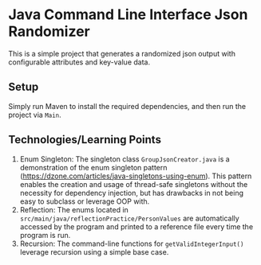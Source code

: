 # Java Command Line Interface Json Randomizer
This is a simple project that generates a randomized json output with configurable attributes and key-value data.

## Setup
Simply run Maven to install the required dependencies, and then run the project via `Main`.

## Technologies/Learning Points
1. Enum Singleton: The singleton class `GroupJsonCreator.java` is a demonstration of the enum singleton pattern (https://dzone.com/articles/java-singletons-using-enum). This pattern enables the creation and usage of thread-safe singletons without the necessity for dependency injection, but has drawbacks in not being easy to subclass or leverage OOP with.
2. Reflection: The enums located in `src/main/java/reflectionPractice/PersonValues` are automatically accessed by the program and printed to a reference file every time the program is run.
3. Recursion: The command-line functions for  `getValidIntegerInput()` leverage recursion using a simple base case.
